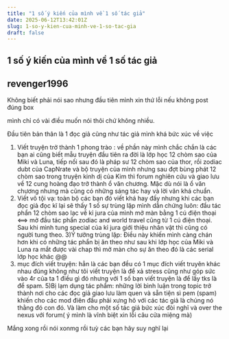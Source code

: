 ```yaml
---
title: "1 số ý kiến của mình về 1 số tác giả"
date: 2025-06-12T13:42:01Z
slug: 1-so-y-kien-cua-minh-ve-1-so-tac-gia
draft: false
---
```


## 1 số ý kiến của mình về 1 số tác giả

## revenger1996

Không biết phải nói sao nhưng đầu tiên mình xin thứ lỗi nếu không post đúng box
 
mình chỉ có vài điều muốn nói thôi chứ không nhiều.
 
Đầu tiên bản thân là 1 đọc giả cũng như tác giả mình khá bức xúc về việc 
1) Viết truyện trở thành 1 phong trào : về phần này mình chắc chắn là các bạn ai cũng biết mẫu truyện đầu tiên ra đời là lớp học 12 chòm sao của Miki và Luna, tiếp nối sau đó là pháp sư 12 chòm sao của thor, rồi zodiac dubt của CapNrate và bộ truyện của mình nhưng sau đợt bùng phát 12 chòm sao trong truyện kinh dị của Kim thì forum nghiên cứu và giao lưu về 12 cung hoàng đạo trở thành ổ văn chương. Mặc dù nói là ổ văn chương nhưng mà cũng có những sáng tác hay và lời văn khá chuẩn.
2) Viết vô tội vạ: toàn bộ các bạn đó viết khá hay đấy nhưng khi các bạn đọc giả đọc kĩ lại sẽ thấy 1 số sự trùng lặp mình dẫn chứng luôn: đầu tác phẩn 12 chòm sao lạc về kỉ jura của mình mở màn bằng 1 cú điện thoại <==> mở đầu tác phẩn zodiac and world travel cũng từ 1 cú điện thoại. Sau khi mình tung special của kỉ jura giới thiệu nhân vật thì cũng có người tung theo.
3)Ý tưởng trùng lặp: Điều này khiến mình càng chán hơn khi có những tác phẩn bị ăn theo như sau khi lớp học của Miki và Luna ra mắt được vài chap thì mở màn cho sự ăn theo đó là các serial lớp học khác @@
4) mục đích viết truyện: hẳn là các bạn đều có 1 mục đích viết truyên khác nhau đúng không như tôi viết truyện là để xả stress cũng như góp sức vào 4r của ta 1 điều gì đó nhưng với 1 số bạn viết truyện là để lấy tks là để spam. 
5)Bị lạm dụng tác phẩm: những lời bình luận trong topic trở thành nơi cho các đọc giả giao lưu làm quen và sẵn tiện sì pem (spam) khiến cho các mod điên đầu phải xưng hô với các tác giả là chúng nó thằng đó con đó. Và làm cho một số tác giả bức xúc đòi nghĩ và over the nexus với forum( ý mình là vĩnh biệt xin lỗi câu cửa miệng mà)
 
Mắng xong rồi nói xonmg rồi tuỳ các bạn hãy suy nghĩ lại